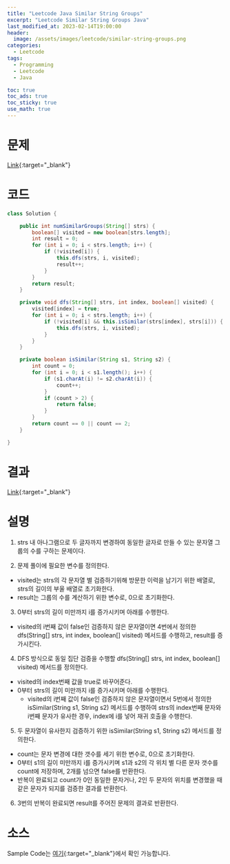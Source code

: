 ```yaml
---
title: "Leetcode Java Similar String Groups"
excerpt: "Leetcode Similar String Groups Java"
last_modified_at: 2023-02-14T19:00:00
header:
  image: /assets/images/leetcode/similar-string-groups.png
categories:
  - Leetcode
tags:
  - Programming
  - Leetcode
  - Java

toc: true
toc_ads: true
toc_sticky: true
use_math: true
---
```

# 문제
[Link](https://leetcode.com/problems/similar-string-groups){:target="_blank"}

# 코드
```java
class Solution {

	public int numSimilarGroups(String[] strs) {
		boolean[] visited = new boolean[strs.length];
		int result = 0;
		for (int i = 0; i < strs.length; i++) {
			if (!visited[i]) {
				this.dfs(strs, i, visited);
				result++;
			}
		}
		return result;
	}

	private void dfs(String[] strs, int index, boolean[] visited) {
		visited[index] = true;
		for (int i = 0; i < strs.length; i++) {
			if (!visited[i] && this.isSimilar(strs[index], strs[i])) {
				this.dfs(strs, i, visited);
			}
		}
	}

	private boolean isSimilar(String s1, String s2) {
		int count = 0;
		for (int i = 0; i < s1.length(); i++) {
			if (s1.charAt(i) != s2.charAt(i)) {
				count++;
			}
			if (count > 2) {
				return false;
			}
		}
		return count == 0 || count == 2;
	}

}
```

# 결과
[Link](https://leetcode.com/problems/similar-string-groups/submissions/897770384/){:target="_blank"}

# 설명
1. strs 내 아나그램으로 두 글자까지 변경하여 동일한 글자로 만들 수 있는 문자열 그룹의 수를 구하는 문제이다.

2. 문제 풀이에 필요한 변수를 정의한다.
- visited는 strs의 각 문자열 별 검증하기위해 방문한 이력을 남기기 위한 배열로, strs의 길이의 부울 배열로 초기화한다.
- result는 그룹의 수를 계산하기 위한 변수로, 0으로 초기화한다.

3. 0부터 strs의 길이 미만까지 i를 증가시키며 아래를 수행한다.
- visited의 i번째 값이 false인 검증하지 않은 문자열이면 4번에서 정의한 dfs(String[] strs, int index, boolean[] visited) 메서드를 수행하고, result를 증가시킨다.

4. DFS 방식으로 동일 집단 검증을 수행할 dfs(String[] strs, int index, boolean[] visited) 메서드를 정의한다.
- visited의 index번째 값을 true로 바꾸어준다.
- 0부터 strs의 길이 미만까지 i를 증가시키며 아래를 수행한다.
  - visited의 i번째 값이 false인 검증하지 않은 문자열이면서 5번에서 정의한 isSimilar(String s1, String s2) 메서드를 수행하여 strs의 index번째 문자와 i번째 문자가 유사한 경우, index에 i를 넣어 재귀 호출을 수행한다.

5. 두 문자열이 유사한지 검증하기 위한 isSimilar(String s1, String s2) 메서드를 정의한다.
- count는 문자 변경에 대한 갯수를 세기 위한 변수로, 0으로 초기화한다.
- 0부터 s1의 길이 미만까지 i를 증가시키며 s1과 s2의 각 위치 별 다른 문자 갯수를 count에 저장하며, 2개를 넘으면 false를 반환한다.
- 반복이 완료되고 count가 0인 동일한 문자거나, 2인 두 문자의 위치를 변경했을 때 같은 문자가 되지를 검증한 결과를 반환한다.

6. 3번의 반복이 완료되면 result를 주어진 문제의 결과로 반환한다.

# 소스
Sample Code는 [여기](https://github.com/GracefulSoul/leetcode/blob/master/src/main/java/gracefulsoul/problems/SimilarStringGroups.java){:target="_blank"}에서 확인 가능합니다.